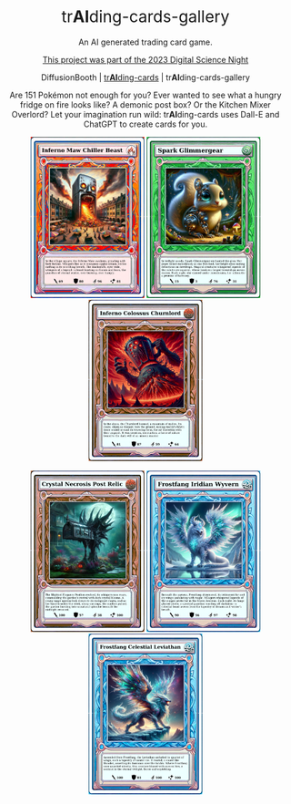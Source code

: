 <h1 align="center" style="font-weight: normal;">tr<b>AI</b>ding-cards-gallery</h1>
<p align="center">An AI generated trading card game.</p>
<p align="center"><a href="">This project was part of the 2023 Digital Science Night</a></p>
<p align="center">DiffusionBooth | <a href="https://github.com/okafke/trAIding-cards">tr<b>AI</b>ding-cards</a> | tr<b>AI</b>ding-cards-gallery</p>

<p style="text-align: center;">
Are 151 Pokémon not enough for you?
Ever wanted to see what a hungry fridge on fire looks like?
A demonic post box?
Or the Kitchen Mixer Overlord? 
Let your imagination run wild: tr<b>AI</b>ding-cards uses Dall-E and ChatGPT to create cards for you.
</p>

<p align="center">
    <img src="cards/30e58b0f-581a-4b0a-9882-e96f4748d196-card.png" alt="Image 1" width="200px"/>
    <img src="cards/bdf3bbb5-9954-4707-8b24-6f23d830bccc-card.png" alt="Image 4" width="200px"/>
    <img src="cards/75f2569e-c54a-4e80-8131-51189901c996-card.png" alt="Image 3" width="200px"/>
</p>

<p align="center">
    <img src="cards/1ed73ae7-d02c-44e9-8a14-534af9dd952e-card.png" alt="Image 2" width="200px"/>
    <img src="cards/13898eb7-c8e0-42d4-bfac-5c3398da3f45-card.png" alt="Image 5" width="200px"/>
    <img src="cards/7de6da01-7386-4419-aa9d-23d838f4fba2-card.png" alt="Image 6" width="200px"/>
</p>

